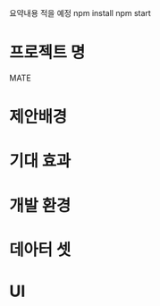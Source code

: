 요약내용 적을 예정
npm install
npm start
<h1>프로젝트 명</h1>
MATE
<h1>제안배경</h1>
<h1>기대 효과</h1>
<h1>개발 환경</h1>
<h1>데아터 셋</h1>
<h1>UI</h1>
